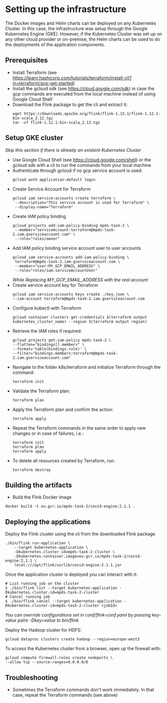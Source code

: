 # Setting up the infrastructure

The Docker images and Helm charts can be deployed on any Kubernetes Cluster. In this case, the infrastructure was setup
through the Google Kubernetes Engine (GKE). However, if the Kubernetes Cluster was set up on any other cloud provider or
on-premise, the Helm charts can be used to do the deployments of the application components.

## Prerequisites

* Install Terraform (see https://learn.hashicorp.com/tutorials/terraform/install-cli?in=terraform/gcp-get-started)
* Install the gcloud sdk (see https://cloud.google.com/sdk) in case the gcp commands are executed from the local machine
  instead of using Google Cloud Shell`
* Download the Flink package to get the cli and extract it: 
  ```
  wget https://downloads.apache.org/flink/flink-1.12.1/flink-1.12.1-bin-scala_2.12.tgz 
  tar -xf flink-1.12.1-bin-scala_2.12.tgz
  ```

## Setup GKE cluster

_Skip this section if there is already an existent Kubernetes Cluster_

* Use Google Cloud Shell (see https://cloud.google.com/shell) or the gcloud sdk with a cli to run the commands from your
  local machine
* Authenticate through gcloud if no gcp service account is used:
  ```
  gcloud auth application-default login
  ```
* Create Service Account for Terraform
  ```
  gcloud iam service-accounts create terraform \
   --description="This service account is used for Terraform" \
   --display-name="Terraform"
  ```
* Create IAM policy binding
  ```
  gcloud projects add-iam-policy-binding mpds-task-2 \
   --member="serviceAccount:terraform@mpds-task-2.iam.gserviceaccount.com" \
   --role="roles/owner"
  ```
* Add IAM policy binding service account user to user accounts
  ```
  gcloud iam service-accounts add-iam-policy-binding \
   terraform@mpds-task-2.iam.gserviceaccount.com \
   --member="user:MY_GCP_EMAIL_ADDRESS" \
   --role="roles/iam.serviceAccountUser"
  ```
  _While Replacing MY_GCP_EMAIL_ADDRESS with the real account_
* Create service account key for Terraform
  ```
  gcloud iam service-accounts keys create ./key.json \
  --iam-account terraform@mpds-task-2.iam.gserviceaccount.com
  ```
* Configure kubectl with Terraform
  ```
  gcloud container clusters get-credentials $(terraform output kubernetes_cluster_name) --region $(terraform output region)
  ```
* Retrieve the IAM roles if required:
  ```
  gcloud projects get-iam-policy mpds-task-2 \
  --flatten="bindings[].members" \
  --format='table(bindings.role)' \
  --filter="bindings.members:terraform@mpds-task-2.iam.gserviceaccount.com"
  ```
* Navigate to the folder k8s/terraform and initialize Terraform through the command:
  ```
  terraform init
  ```
* Validate the Terraform plan:
  ```
  terraform plan
  ```
* Apply the Terraform plan and confirm the action:
  ```
  terraform apply
  ```
* Repeat the Terraform commands in the same order to apply new changes or in case of failures, i.e.:
  ```
  terraform init
  terraform plan
  terraform apply
  ```
* To delete all resources created by Terraform, run:
  ```
  terraform destroy
  ```
  
## Building the artifacts
* Build the Flink Docker image
```
docker build -t eu.gcr.io/mpds-task-2/covid-engine:2.1.1 .
```
## Deploying the applications

Deploy the Flink cluster using the cli from the downloaded Flink package

```
./bin/flink run-application \
    --target kubernetes-application \
    -Dkubernetes.cluster-id=mpds-task-2-cluster \
    -Dkubernetes.container.image=eu.gcr.io/mpds-task-2/covid-engine:2.1.1 \
    local:///opt/flink/usrlib/covid-engine-2.1.1.jar
```

Once the application cluster is deployed you can interact with it:
```
# List running job on the cluster
$ ./bin/flink list --target kubernetes-application -Dkubernetes.cluster-id=mpds-task-2-cluster
# Cancel running job
$ ./bin/flink cancel --target kubernetes-application -Dkubernetes.cluster-id=mpds-task-2-cluster <jobId>  
```
_You can override configurations set in conf/flink-conf.yaml by passing key-value pairs -Dkey=value to bin/flink_

Deploy the Hadoop cluster for HDFS:
```
gcloud dataproc clusters create hadoop --region=europe-west3
```

To access the Kubernetes cluster from a browser, open up the firewall with:
```
gcloud compute firewall-rules create nodeports \
--allow tcp --source-ranges=0.0.0.0/0
```
## Troubleshooting
* Sometimes the Terraform commands don't work immediately. In that case, repeat the Terraform commands (see above)
